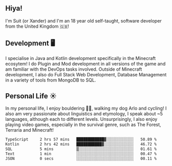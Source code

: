 ## Hiya! 
I'm Suit (or Xander) and I'm an 18 year old self-taught, software developer from the United Kingdom 🇬🇧!

Development 🖥️
---
I specialise in Java and Kotlin development specifically in the Minecraft ecosytem! 
I do Plugin and Mod development in all versions of the game and am familiar with the DevOps tasks involved.
Outside of Minecraft development, I also do Full Stack Web Development, Database Management in a variety of tools from MongoDB to SQL.

Personal Life ☀️
---
In my personal life, I enjoy bouldering 🧗‍♂️, walking my dog Arlo and cycling! I also am very passionate about linguistics and etymology, I speak about ~5 languages, although each to different levels. 
Unsurprisingly, I also enjoy playing video games, especially in the survival genre, such as The Forest, Terraria and Minecraft!
<!--START_SECTION:waka-->

```txt
TypeScript     2 hrs 57 mins   ████████████▓░░░░░░░░░░░░   50.89 %
Kotlin         2 hrs 42 mins   ███████████▓░░░░░░░░░░░░░   46.72 %
SQL            5 mins          ▒░░░░░░░░░░░░░░░░░░░░░░░░   01.61 %
Text           1 min           ░░░░░░░░░░░░░░░░░░░░░░░░░   00.47 %
JSON           0 secs          ░░░░░░░░░░░░░░░░░░░░░░░░░   00.11 %
```

<!--END_SECTION:waka-->
